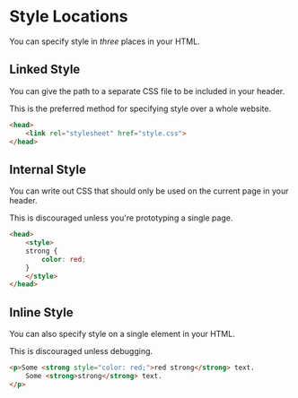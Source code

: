 # Style Locations
You can specify style in _three_ places in your HTML.

## Linked Style
You can give the path to a separate CSS file to be included in your header.

This is the preferred method for specifying style over a whole website.

```html
<head>
    <link rel="stylesheet" href="style.css">
</head>
```

## Internal Style
You can write out CSS that should only be used on the current page in your header.

This is discouraged unless you're prototyping a single page.

```html
<head>
    <style>
    strong {
        color: red;
    }
    </style>
</head>
```

## Inline Style
You can also specify style on a single element in your HTML.

This is discouraged unless debugging.

```html
<p>Some <strong style="color: red;">red strong</strong> text.
    Some <strong>strong</strong> text.
</p>
```
